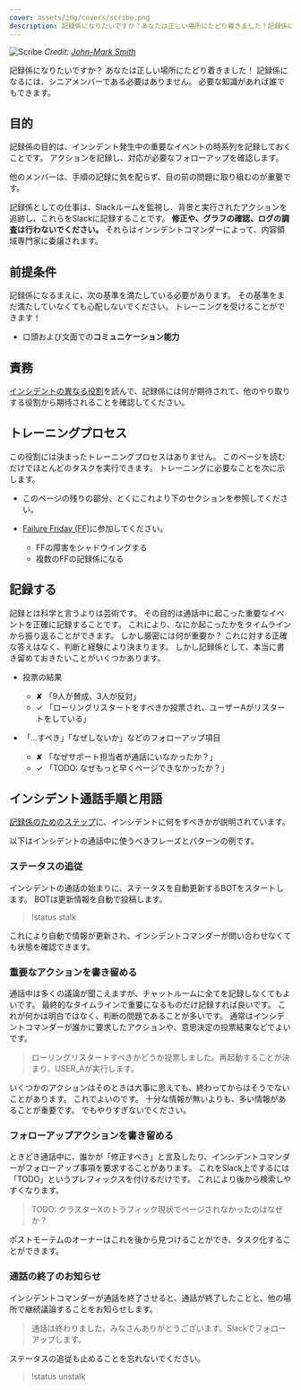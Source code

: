 ```yaml
---
cover: assets/img/covers/scribe.png
description: 記録係になりたいですか？あなたは正しい場所にたどり着きました！記録係になるには、シニアメンバーである必要はありません。必要な知識があれば誰でもできます。
---
```

![Scribe](../assets/img/headers/fountain_pen.jpg)
*Credit: [John-Mark Smith](https://www.pexels.com/photo/person-holding-fountain-pen-211291/)*

記録係になりたいですか？
あなたは正しい場所にたどり着きました！
記録係になるには、シニアメンバーである必要はありません。
必要な知識があれば誰でもできます。

## 目的

記録係の目的は、インシデント発生中の重要なイベントの時系列を記録しておくことです。
アクションを記録し、対応が必要なフォローアップを確認します。

他のメンバーは、手順の記録に気を配らず、目の前の問題に取り組むのが重要です。

記録係としての仕事は、Slackルームを監視し、背景と実行されたアクションを追跡し、これらをSlackに記録することです。
**修正や、グラフの確認、ログの調査は行わないでください。**
それらはインシデントコマンダーによって、内容領域専門家に委譲されます。

## 前提条件

記録係になるまえに、次の基準を満たしている必要があります。
その基準をまだ満たしていなくても心配しないでください。
トレーニングを受けることができます！

* 口頭および文面での**コミュニケーション能力**

## 責務

[インシデントの異なる役割](/before/different_roles.md)を読んで、記録係には何が期待されて、他のやり取りする役割から期待されることを確認してください。

## トレーニングプロセス

この役割には決まったトレーニングプロセスはありません。
このページを読むだけでほとんどのタスクを実行できます。
トレーニングに必要なことを次に示します。

* このページの残りの部分、とくにこれより下のセクションを参照してください。

* [Failure Friday (FF)](https://www.pagerduty.com/blog/failure-friday-at-pagerduty/)に参加してください。

    * FFの障害をシャドウイングする
    * 複数のFFの記録係になる

## 記録する

記録とは科学と言うよりは芸術です。
その目的は通話中に起こった重要なイベントを正確に記録することです。
これにより、なにか起こったかをタイムラインから振り返ることができます。
しかし厳密には何が重要か？
これに対する正確な答えはなく、判断と経験により決まります。
しかし記録係として、本当に書き留めておきたいことがいくつかあります。

* 投票の結果
    * <span class="bad">&#x2718;</span> 「9人が賛成、3人が反対」
    * <span class="good">&#x2713;</span> 「ローリングリスタートをすべきか投票され、ユーザーAがリスタートをしている」

* 「...すべき」「なぜしないか」などのフォローアップ項目
    * <span class="bad">&#x2718;</span> 「なぜサポート担当者が通話にいなかったか？」
    * <span class="good">&#x2713;</span> 「TODO: なぜもっと早くページできなかったか？」

## インシデント通話手順と用語

[記録係のためのステップ](/during/during_an_incident.md)に、インシデントに何をすべきかが説明されています。

以下はインシデントの通話中に使うべきフレーズとパターンの例です。

### ステータスの追従


インシデントの通話の始まりに、ステータスを自動更新するBOTをスタートします。
BOTは更新情報を自動で投稿します。

> !status stalk

これにより自動で情報が更新され、インシデントコマンダーが問い合わせなくても状態を確認できます。

### 重要なアクションを書き留める

通話中は多くの議論が聞こえますが、チャットルームに全てを記録しなくてもよいです。
最終的なタイムラインで重要になるものだけ記録すれば良いです。
これが何かは明白ではなく、判断の問題であることが多いです。
通常はインシデントコマンダーが誰かに要求したアクションや、意思決定の投票結果などでよいです。

> ローリングリスタートすべきかどうか投票しました。再起動することが決まり、USER_Aが実行します。

いくつかのアクションはそのときは大事に思えても、終わってからはそうでないことがあります。
これでよいのです。
十分な情報が無いよりも、多い情報があることが重要です。
でもやりすぎないでください。

### フォローアップアクションを書き留める

ときどき通話中に、誰かが「修正すべき」と言及したり、インシデントコマンダーがフォローアップ事項を要求することがあります。
これをSlack上でするには「TODO」というプレフィックスを付けるだけです。
これにより後から検索しやすくなります。

> TODO: クラスターXのトラフィック現状でページされなかったのはなぜか？

ポストモーテムのオーナーはこれを後から見つけることができ、タスク化することができます。

### 通話の終了のお知らせ

インシデントコマンダーが通話を終了させると、通話が終了したことと、他の場所で継続議論することをお知らせします。

> 通話は終わりました。みなさんありがとうございます。Slackでフォローアップします。

ステータスの追従も止めることを忘れないでください。

> !status unstalk
